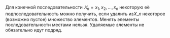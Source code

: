 Для конечной последовательности  $𝑋_n = x_1, x_2, …,x_n$ некоторую её подпоследовательность можно получить, если удалить из𝑋_𝑛 некоторое (возможно пустое) множество элементов.
Менять элементы последовательности местами нельзя.
Удаляемые элементы не обязательно идут подряд.
